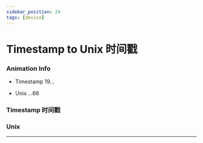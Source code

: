 ```yaml
---
sidebar_position: 24
tags: [device]
---
```


# Timestamp to Unix 时间戳



<div className="patch-container">
    <div className="patch processor">
        <h3>Animation Info</h3>
        <ul className="inputs">
            <li>Timestamp <span>19...</span></li>
        </ul>
        <ul className="outputs">
            <li>Unix <span>...66</span></li>
        </ul>
    </div>
</div>

### Timestamp 时间戳

### Unix


------
